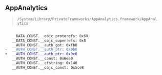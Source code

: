 ## AppAnalytics

> `/System/Library/PrivateFrameworks/AppAnalytics.framework/AppAnalytics`

```diff

   __DATA_CONST.__objc_protorefs: 0x68
   __DATA_CONST.__objc_superrefs: 0x8
   __AUTH_CONST.__auth_got: 0xfb0
-  __AUTH_CONST.__auth_ptr: 0x9b0
+  __AUTH_CONST.__auth_ptr: 0x9c0
   __AUTH_CONST.__const: 0x6ea0
   __AUTH_CONST.__cfstring: 0x140
   __AUTH_CONST.__objc_const: 0x5ce8

```
